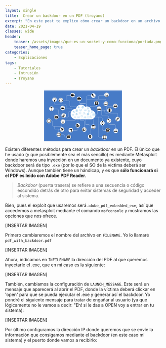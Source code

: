 ```yaml
---
layout: single
title:  Crear un backdoor en un PDF (troyano)
excerpt: "En este post te explico cómo crear un backdoor en un archivo PDF para Windows (troyanizar un PDF)"
date: 2021-04-19
classes: wide
header:
    teaser: /assets/images/que-es-un-socket-y-como-funciona/portada.png
    teaser_home_page: true
categories:
    - Explicaciones
tags:
    - Tutoriales
    - Intrusión
    - Troyano
---
```

<p align="center">
<img src="/assets/images/que-es-un-socket-y-como-funciona/portada.png" width="50%">
</p>

Existen diferentes métodos para crear un *backdoor* en un PDF. El único que he usado (y que posiblemente sea el más sencillo) es mediante Metasploit donde haremos una inyección en un documento ya existente, cuyo backdoor será de tipo `.exe` (por lo que el SO de la víctima deberá ser Windows). Aunque también tiene un hándicap, y es que **sólo funcionará si el PDF es leído con Adobe PDF Reader**.

> *Backdoor* (puerta trasera) se refiere a una secuencia o código escondido detrás de otro para evitar sistemas de seguridad y acceder al sistema.

Bien, pues el exploit que usaremos será `adobe_pdf_embedded_exe`, así que accedemos a metasploit mediante el comando `msfconsole` y mostramos las opciones que nos ofrece.

[INSERTAR IMAGEN]

Primero cambiaremos el nombre del archivo en `FILENAME`. Yo lo llamaré `pdf_with_backdoor.pdf`

[INSERTAR IMAGEN]

Ahora, indicamos en `INFILENAME` la dirección del PDF al que queremos inyectarle el .exe, que en mi caso es la siguiente:

[INSERTAR IMAGEN]

También, cambiamos la configuración de `LAUNCH_MESSAGE`. Este será un mensaje que aparecerá al abrir el PDF, donde la víctima deberá clickar en 'open' para que se pueda ejecutar el .exe y generar así el backdoor. Yo pondré el siguiente mensaje para tratar de engañar al usuario (ya que lógicamente no le vamos a decir: "Eh! si le das a OPEN voy a entrar en tu sistema):

[INSERTAR IMAGEN]

Por último configuramos la dirección IP donde queremos que se envíe la información que consigamos mediante el backdoor (en este caso mi sistema) y el puerto donde vamos a recibirlo: